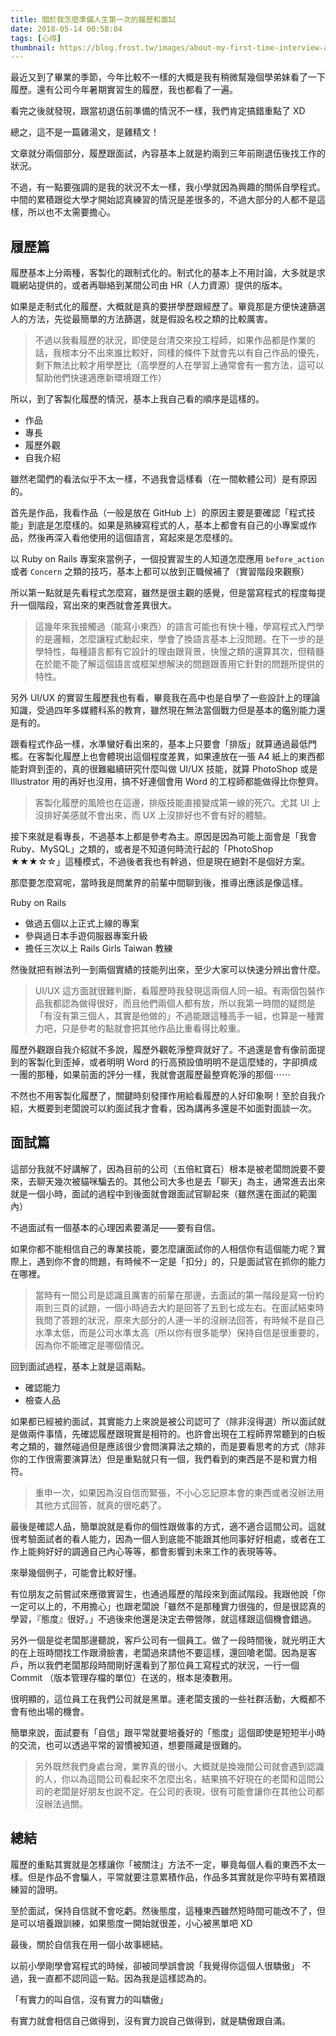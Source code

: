 ```yaml
---
title: 關於我怎麼準備人生第一次的履歷和面試
date: 2018-05-14 00:58:04
tags: [心得]
thumbnail: https://blog.frost.tw/images/about-my-first-time-interview-and-resume/thumbnail.jpg
---
```


最近又到了畢業的季節，今年比較不一樣的大概是我有稍微幫幾個學弟妹看了一下履歷。還有公司今年暑期實習生的履歷，我也都看了一遍。

看完之後就發現，跟當初退伍前準備的情況不一樣，我們肯定搞錯重點了 XD

總之，這不是一篇雞湯文，是雞精文！

<!--more-->

文章就分兩個部分，履歷跟面試，內容基本上就是約兩到三年前剛退伍後找工作的狀況。

不過，有一點要強調的是我的狀況不太一樣，我小學就因為興趣的關係自學程式。中間的累積跟從大學才開始認真練習的情況是差很多的，不過大部分的人都不是這樣，所以也不太需要擔心。

## 履歷篇

履歷基本上分兩種，客製化的跟制式化的。制式化的基本上不用討論，大多就是求職網站提供的，或者再聯絡到某間公司由 HR（人力資源）提供的版本。

如果是走制式化的履歷，大概就是真的要拼學歷跟經歷了。畢竟那是方便快速篩選人的方法，先從最簡單的方法篩選，就是假設名校之類的比較厲害。

> 不過以我看履歷的狀況，即使是台清交來投工程師，如果作品都是作業的話，我根本分不出來誰比較好，同樣的條件下就會先以有自己作品的優先，剩下無法比較才用學歷比（高學歷的人在學習上通常會有一套方法，這可以幫助他們快速適應新環境跟工作）

所以，到了客製化履歷的情況，基本上我自己看的順序是這樣的。

* 作品
* 專長
* 履歷外觀
* 自我介紹

雖然老闆們的看法似乎不太一樣，不過我會這樣看（在一間軟體公司）是有原因的。

首先是作品，我看作品（一般是放在 GitHub 上）的原因主要是要確認「程式技能」到底是怎麼樣的。如果是熟練寫程式的人，基本上都會有自己的小專案或作品，然後再深入看他使用的這個語言，寫起來是怎麼樣的。

以 Ruby on Rails 專案來當例子，一個投實習生的人知道怎麼應用 `before_action` 或者 `Concern` 之類的技巧，基本上都可以放到正職候補了（實習階段來觀察）

所以第一點就是先看程式怎麼寫，雖然是很主觀的感覺，但是當寫程式的程度每提升一個階段，寫出來的東西就會差異很大。

> 這幾年來我接觸過（能寫小東西）的語言可能也有快十種，學寫程式入門學的是邏輯，怎麼讓程式動起來，學會了換語言基本上沒問題。在下一步的是學特性，每種語言都有它設計的理由跟背景，快慢之類的還算其次，但精髓在於能不能了解這個語言或框架想解決的問題跟善用它針對的問題所提供的特性。

另外 UI/UX 的實習生履歷我也有看，畢竟我在高中也是自學了一些設計上的理論知識，受過四年多媒體科系的教育，雖然現在無法當個戰力但是基本的鑑別能力還是有的。

跟看程式作品一樣，水準蠻好看出來的，基本上只要會「排版」就算通過最低門檻。在客製化履歷上也會體現出這個程度差異，如果連放在一張 A4 紙上的東西都能對齊到歪的，真的很難繼續研究什麼叫做 UI/UX 技能，就算 PhotoShop 或是 Illustrator 用的再好也沒用，搞不好連個會用 Word 的工程師都能做得比你整齊。

> 客製化履歷的風險也在這邊，排版技能直接變成第一線的死穴。尤其 UI 上沒排好美感就不會出來，而 UX 上沒排好也不會有好的體驗。

接下來就是看專長，不過基本上都是參考為主。原因是因為可能上面會是「我會 Ruby、MySQL」之類的，或者是不知道何時流行起的「PhotoShop ★★★☆☆」這種模式，不過後者我也有幹過，但是現在絕對不是個好方案。

那麼要怎麼寫呢，當時我是問業界的前輩中間聊到後，推導出應該是像這樣。

Ruby on Rails
* 做過五個以上正式上線的專案
* 參與過日本手遊伺服器專案升級
* 擔任三次以上 Rails Girls Taiwan 教練

然後就把有辦法列一到兩個實績的技能列出來，至少大家可以快速分辨出會什麼。

> UI/UX 這方面就很難判斷，看履歷時我發現這兩個人同一組。有兩個包裝作品我都認為做得很好，而且他們兩個人都有放，所以我第一時間的疑問是「有沒有第三個人，其實是他做的」不過能跟這種高手一組，也算是一種實力吧，只是參考的點就會把其他作品比重看得比較重。

履歷外觀跟自我介紹就不多說，履歷外觀乾淨整齊就好了。不過還是會有像前面提到的客製化到歪掉，或者明明 Word 的行高預設值明明不是這麼矮的，字卻擠成一團的那種，如果前面的評分一樣，我就會選履歷最整齊乾淨的那個⋯⋯

不然也不用客製化履歷了，關鍵時刻發揮作用給看履歷的人好印象啊！至於自我介紹，大概要到老闆說可以約面試我才會看，因為講再多還是不如面對面談一次。

## 面試篇

這部分我就不好講解了，因為目前的公司（五倍紅寶石）根本是被老闆問說要不要來，去聊天幾次被貓咪騙去的。其他公司大多也是去「聊天」為主，通常進去出來就是一個小時，面試的過程中到後面就會跟面試官聊起來（雖然還在面試的範圍內）

不過面試有一個基本的心理因素要滿足——要有自信。

如果你都不能相信自己的專業技能，要怎麼讓面試你的人相信你有這個能力呢？實際上，遇到你不會的問題，有時候不一定是「扣分」的，只是面試官在抓你的能力在哪裡。

> 當時有一間公司是認識且厲害的前輩在那邊，去面試的第一階段是寫一份約兩到三頁的試題，一個小時過去大約是回答了五到七成左右。在面試結束時我問了答題的狀況，原來大部分的人連一半的沒辦法回答，有時候不是自己水準太低，而是公司水準太高（所以你有很多能學）保持自信是很重要的，因為你不能確定是哪個情況。

回到面試過程，基本上就是這兩點。

* 確認能力
* 檢查人品

如果都已經被約面試，其實能力上來說是被公司認可了（除非沒得選）所以面試就是做兩件事情，先確認履歷跟現實是相符的。也許會出現在工程師界常聽到的白板考之類的，雖然碰過但是應該很少會問演算法之類的，而是要看思考的方式（除非你的工作很需要演算法）但是重點就只有一個，我們看到的東西是不是和實力相符。

> 重申一次，如果因為沒自信而緊張，不小心忘記原本會的東西或者沒辦法用其他方式回答，就真的很吃虧了。

最後是確認人品，簡單說就是看你的個性跟做事的方式，適不適合這間公司。這就很考驗面試者的看人能力，因為一個人到底能不能跟其他同事好好相處，或者在工作上能夠好好的調適自己內心等等，都會影響到未來工作的表現等等。

來舉幾個例子，可能會比較好懂。

有位朋友之前嘗試來應徵實習生，也通過履歷的階段來到面試階段。我跟他說「你一定可以上的，不用擔心」也跟老闆說「雖然不是那種實力很強的，但是很認真的學習，『態度』很好。」不過後來他還是決定去帶營隊，就這樣跟這個機會錯過。

另外一個是從老闆那邊聽說，客戶公司有一個員工。做了一段時間後，就光明正大的在上班時間找工作跟滑臉書，老闆過來請他不要這樣，還回嗆老闆。因為是客戶，所以我們老闆那段時間剛好還看到了那位員工寫程式的狀況，一行一個 Commit （版本管理存檔的單位）在送的，根本是湊數用。

很明顯的，這位員工在我們公司就是黑單。連老闆支援的一些社群活動，大概都不會有他出場的機會。

簡單來說，面試要有「自信」跟平常就要培養好的「態度」這個即使是短短半小時的交流，也可以透過平常的習慣被知道，想要隱藏是很難的。

> 另外既然我們身處台灣，業界真的很小。大概就是換幾間公司就會遇到認識的人，你以為這間公司看起來不怎麼出名，結果搞不好現在的老闆和這間公司的老闆是好朋友也說不定。在公司的表現，很有可能會讓你在其他公司都沒辦法過關。

## 總結

履歷的重點其實就是怎樣讓你「被關注」方法不一定，畢竟每個人看的東西不太一樣。但是作品不會騙人，平常就要注意累積作品，作品多其實就是你平時有累積跟練習的證明。

至於面試，保持自信就不會吃虧。然後態度，這種東西雖然短時間可能改不了，但是可以培養跟訓練，如果態度一開始就很差，小心被黑單吧 XD

最後，關於自信我在用一個小故事總結。

以前小學剛學會寫程式的時候，卻被同學誤會說「我覺得你這個人很驕傲」
不過，我一直都不認同這一點。因為我是這樣認為的。

「有實力的叫自信，沒有實力的叫驕傲」

有實力就會相信自己做得到，沒有實力說自己做得到，就是驕傲跟自滿。
